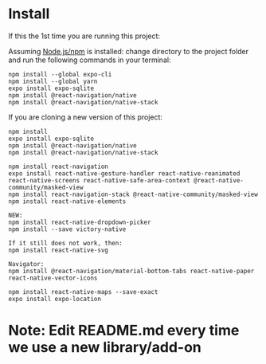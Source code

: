 # Install
If this the 1st time you are running this project:

Assuming [Node.js/npm](https://nodejs.org/en/) is installed: change directory
to the project folder and run the following commands in your terminal:

```shell
npm install --global expo-cli
npm install --global yarn
expo install expo-sqlite
npm install @react-navigation/native
npm install @react-navigation/native-stack
```

If you are cloning a new version of this project:

```shell
npm install
expo install expo-sqlite
npm install @react-navigation/native
npm install @react-navigation/native-stack

npm install react-navigation
expo install react-native-gesture-handler react-native-reanimated react-native-screens react-native-safe-area-context @react-native-community/masked-view
npm install react-navigation-stack @react-native-community/masked-view
npm install react-native-elements

NEW:
npm install react-native-dropdown-picker
npm install --save victory-native

If it still does not work, then:
npm install react-native-svg

Navigator:
npm install @react-navigation/material-bottom-tabs react-native-paper react-native-vector-icons

npm install react-native-maps --save-exact
expo install expo-location
```

# Note: Edit README.md every time we use a new library/add-on
